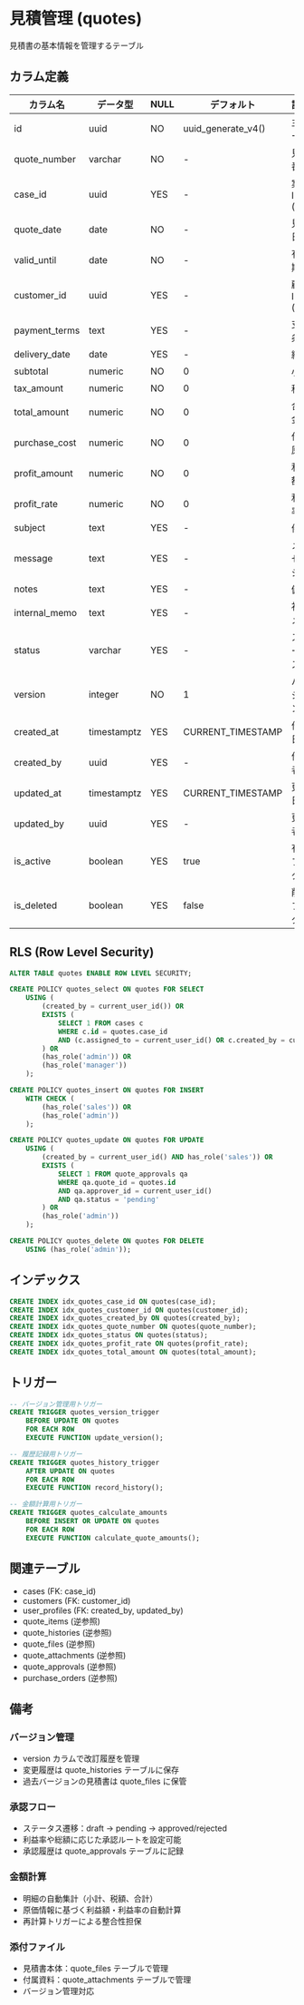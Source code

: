 # 見積管理 (quotes)

見積書の基本情報を管理するテーブル

## カラム定義

| カラム名 | データ型 | NULL | デフォルト | 説明 |
|---------|----------|------|------------|------|
| id | uuid | NO | uuid_generate_v4() | 主キー |
| quote_number | varchar | NO | - | 見積番号 |
| case_id | uuid | YES | - | 案件ID (FK) |
| quote_date | date | NO | - | 見積日 |
| valid_until | date | NO | - | 有効期限 |
| customer_id | uuid | YES | - | 顧客ID (FK) |
| payment_terms | text | YES | - | 支払条件 |
| delivery_date | date | YES | - | 納期 |
| subtotal | numeric | NO | 0 | 小計 |
| tax_amount | numeric | NO | 0 | 税額 |
| total_amount | numeric | NO | 0 | 合計金額 |
| purchase_cost | numeric | NO | 0 | 仕入原価 |
| profit_amount | numeric | NO | 0 | 利益額 |
| profit_rate | numeric | NO | 0 | 利益率 |
| subject | text | YES | - | 件名 |
| message | text | YES | - | メッセージ |
| notes | text | YES | - | 備考 |
| internal_memo | text | YES | - | 社内メモ |
| status | varchar | YES | - | ステータス |
| version | integer | NO | 1 | バージョン |
| created_at | timestamptz | YES | CURRENT_TIMESTAMP | 作成日時 |
| created_by | uuid | YES | - | 作成者ID |
| updated_at | timestamptz | YES | CURRENT_TIMESTAMP | 更新日時 |
| updated_by | uuid | YES | - | 更新者ID |
| is_active | boolean | YES | true | 有効フラグ |
| is_deleted | boolean | YES | false | 削除フラグ |

## RLS (Row Level Security)

```sql
ALTER TABLE quotes ENABLE ROW LEVEL SECURITY;

CREATE POLICY quotes_select ON quotes FOR SELECT
    USING (
        (created_by = current_user_id()) OR
        EXISTS (
            SELECT 1 FROM cases c 
            WHERE c.id = quotes.case_id 
            AND (c.assigned_to = current_user_id() OR c.created_by = current_user_id())
        ) OR
        (has_role('admin')) OR
        (has_role('manager'))
    );

CREATE POLICY quotes_insert ON quotes FOR INSERT
    WITH CHECK (
        (has_role('sales')) OR
        (has_role('admin'))
    );

CREATE POLICY quotes_update ON quotes FOR UPDATE
    USING (
        (created_by = current_user_id() AND has_role('sales')) OR
        EXISTS (
            SELECT 1 FROM quote_approvals qa
            WHERE qa.quote_id = quotes.id
            AND qa.approver_id = current_user_id()
            AND qa.status = 'pending'
        ) OR
        (has_role('admin'))
    );

CREATE POLICY quotes_delete ON quotes FOR DELETE
    USING (has_role('admin'));
```

## インデックス

```sql
CREATE INDEX idx_quotes_case_id ON quotes(case_id);
CREATE INDEX idx_quotes_customer_id ON quotes(customer_id);
CREATE INDEX idx_quotes_created_by ON quotes(created_by);
CREATE INDEX idx_quotes_quote_number ON quotes(quote_number);
CREATE INDEX idx_quotes_status ON quotes(status);
CREATE INDEX idx_quotes_profit_rate ON quotes(profit_rate);
CREATE INDEX idx_quotes_total_amount ON quotes(total_amount);
```

## トリガー

```sql
-- バージョン管理用トリガー
CREATE TRIGGER quotes_version_trigger
    BEFORE UPDATE ON quotes
    FOR EACH ROW
    EXECUTE FUNCTION update_version();

-- 履歴記録用トリガー
CREATE TRIGGER quotes_history_trigger
    AFTER UPDATE ON quotes
    FOR EACH ROW
    EXECUTE FUNCTION record_history();

-- 金額計算用トリガー
CREATE TRIGGER quotes_calculate_amounts
    BEFORE INSERT OR UPDATE ON quotes
    FOR EACH ROW
    EXECUTE FUNCTION calculate_quote_amounts();
```

## 関連テーブル

- cases (FK: case_id)
- customers (FK: customer_id)
- user_profiles (FK: created_by, updated_by)
- quote_items (逆参照)
- quote_histories (逆参照)
- quote_files (逆参照)
- quote_attachments (逆参照)
- quote_approvals (逆参照)
- purchase_orders (逆参照)

## 備考

### バージョン管理
- version カラムで改訂履歴を管理
- 変更履歴は quote_histories テーブルに保存
- 過去バージョンの見積書は quote_files に保管

### 承認フロー
- ステータス遷移：draft → pending → approved/rejected
- 利益率や総額に応じた承認ルートを設定可能
- 承認履歴は quote_approvals テーブルに記録

### 金額計算
- 明細の自動集計（小計、税額、合計）
- 原価情報に基づく利益額・利益率の自動計算
- 再計算トリガーによる整合性担保

### 添付ファイル
- 見積書本体：quote_files テーブルで管理
- 付属資料：quote_attachments テーブルで管理
- バージョン管理対応
